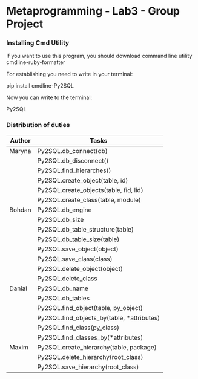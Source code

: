# Metaprogramming - Lab3 - Group Project 

### Installing Cmd Utility

If you want to use this program, you should download command line utility cmdline-ruby-formatter

For establishing you need to write in your terminal:

pip install cmdline-Py2SQL

Now you can write to the terminal:

Py2SQL

### Distribution of duties

| Author | Tasks | 
| --------------- | --------------- | 
| Maryna | Py2SQL.db_connect(db)    |
|  | Py2SQL.db_disconnect()   |
|  | Py2SQL.find_hierarches() |
|  | Py2SQL.create_object(table, id)|
|  | Py2SQL.create_objects(table, fid, lid)|
|  | Py2SQL.create_class(table, module)|
| Bohdan | Py2SQL.db_engine |
| | Py2SQL.db_size |
| | Py2SQL.db_table_structure(table) |
| | Py2SQL.db_table_size(table) |
| | Py2SQL.save_object(object)  |
| | Py2SQL.save_class(class)|
| | Py2SQL.delete_object(object)|
| | Py2SQL.delete_class|
| Danial | Py2SQL.db_name |
| | Py2SQL.db_tables |
| | Py2SQL.find_object(table, py_object) |
| | Py2SQL.find_objects_by(table, *attributes)|
| | Py2SQL.find_class(py_class)|
| | Py2SQL.find_classes_by(*attributes) |
| Maxim | Py2SQL.create_hierarchy(table, package) |
| | Py2SQL.delete_hierarchy(root_class) |
| | Py2SQL.save_hierarchy(root_class) |
